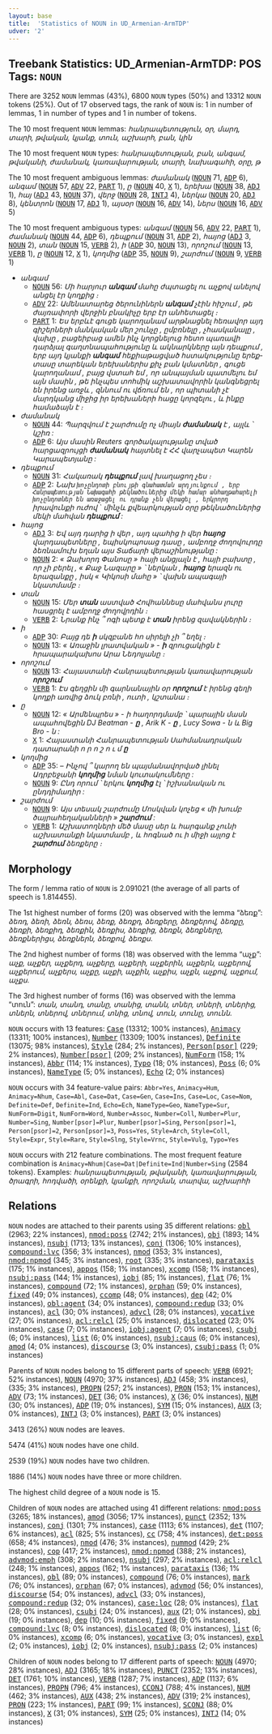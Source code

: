 ```yaml
---
layout: base
title:  'Statistics of NOUN in UD_Armenian-ArmTDP'
udver: '2'
---
```


## Treebank Statistics: UD_Armenian-ArmTDP: POS Tags: `NOUN`

There are 3252 `NOUN` lemmas (43%), 6800 `NOUN` types (50%) and 13312 `NOUN` tokens (25%).
Out of 17 observed tags, the rank of `NOUN` is: 1 in number of lemmas, 1 in number of types and 1 in number of tokens.

The 10 most frequent `NOUN` lemmas: <em>հանրապետություն, օր, մարդ, տարի, թվական, կյանք, տուն, աշխարհ, բան, կին</em>

The 10 most frequent `NOUN` types:  <em>հանրապետության, բան, անգամ, թվականի, ժամանակ, կառավարության, տարի, նախագահի, օրը, թ</em>

The 10 most frequent ambiguous lemmas: <em>ժամանակ</em> (<tt><a href="hy_armtdp-pos-NOUN.html">NOUN</a></tt> 71, <tt><a href="hy_armtdp-pos-ADP.html">ADP</a></tt> 6), <em>անգամ</em> (<tt><a href="hy_armtdp-pos-NOUN.html">NOUN</a></tt> 57, <tt><a href="hy_armtdp-pos-ADV.html">ADV</a></tt> 22, <tt><a href="hy_armtdp-pos-PART.html">PART</a></tt> 1), <em>ը</em> (<tt><a href="hy_armtdp-pos-NOUN.html">NOUN</a></tt> 40, <tt><a href="hy_armtdp-pos-X.html">X</a></tt> 1), <em>երեխա</em> (<tt><a href="hy_armtdp-pos-NOUN.html">NOUN</a></tt> 38, <tt><a href="hy_armtdp-pos-ADJ.html">ADJ</a></tt> 1), <em>հայ</em> (<tt><a href="hy_armtdp-pos-ADJ.html">ADJ</a></tt> 43, <tt><a href="hy_armtdp-pos-NOUN.html">NOUN</a></tt> 37), <em>վերջ</em> (<tt><a href="hy_armtdp-pos-NOUN.html">NOUN</a></tt> 28, <tt><a href="hy_armtdp-pos-INTJ.html">INTJ</a></tt> 4), <em>ներկա</em> (<tt><a href="hy_armtdp-pos-NOUN.html">NOUN</a></tt> 20, <tt><a href="hy_armtdp-pos-ADJ.html">ADJ</a></tt> 8), <em>կենտրոն</em> (<tt><a href="hy_armtdp-pos-NOUN.html">NOUN</a></tt> 17, <tt><a href="hy_armtdp-pos-ADJ.html">ADJ</a></tt> 1), <em>այսօր</em> (<tt><a href="hy_armtdp-pos-NOUN.html">NOUN</a></tt> 16, <tt><a href="hy_armtdp-pos-ADV.html">ADV</a></tt> 14), <em>ներս</em> (<tt><a href="hy_armtdp-pos-NOUN.html">NOUN</a></tt> 16, <tt><a href="hy_armtdp-pos-ADV.html">ADV</a></tt> 5)

The 10 most frequent ambiguous types:  <em>անգամ</em> (<tt><a href="hy_armtdp-pos-NOUN.html">NOUN</a></tt> 56, <tt><a href="hy_armtdp-pos-ADV.html">ADV</a></tt> 22, <tt><a href="hy_armtdp-pos-PART.html">PART</a></tt> 1), <em>ժամանակ</em> (<tt><a href="hy_armtdp-pos-NOUN.html">NOUN</a></tt> 44, <tt><a href="hy_armtdp-pos-ADP.html">ADP</a></tt> 6), <em>դեպքում</em> (<tt><a href="hy_armtdp-pos-NOUN.html">NOUN</a></tt> 31, <tt><a href="hy_armtdp-pos-ADP.html">ADP</a></tt> 2), <em>հայոց</em> (<tt><a href="hy_armtdp-pos-ADJ.html">ADJ</a></tt> 3, <tt><a href="hy_armtdp-pos-NOUN.html">NOUN</a></tt> 2), <em>տան</em> (<tt><a href="hy_armtdp-pos-NOUN.html">NOUN</a></tt> 15, <tt><a href="hy_armtdp-pos-VERB.html">VERB</a></tt> 2), <em>ի</em> (<tt><a href="hy_armtdp-pos-ADP.html">ADP</a></tt> 30, <tt><a href="hy_armtdp-pos-NOUN.html">NOUN</a></tt> 13), <em>որոշում</em> (<tt><a href="hy_armtdp-pos-NOUN.html">NOUN</a></tt> 13, <tt><a href="hy_armtdp-pos-VERB.html">VERB</a></tt> 1), <em>ը</em> (<tt><a href="hy_armtdp-pos-NOUN.html">NOUN</a></tt> 12, <tt><a href="hy_armtdp-pos-X.html">X</a></tt> 1), <em>կողմից</em> (<tt><a href="hy_armtdp-pos-ADP.html">ADP</a></tt> 35, <tt><a href="hy_armtdp-pos-NOUN.html">NOUN</a></tt> 9), <em>շարժում</em> (<tt><a href="hy_armtdp-pos-NOUN.html">NOUN</a></tt> 9, <tt><a href="hy_armtdp-pos-VERB.html">VERB</a></tt> 1)


* <em>անգամ</em>
  * <tt><a href="hy_armtdp-pos-NOUN.html">NOUN</a></tt> 56: <em>Մի հարյուր <b>անգամ</b> մահը ժպտացել ու աչքով անելով անցել էր կողքից ։</em>
  * <tt><a href="hy_armtdp-pos-ADV.html">ADV</a></tt> 22: <em>Ամենատարեց ծերունիներն <b>անգամ</b> չէին հիշում , թե ժայռափորի վերջին բնակիչը երբ էր անհետացել ։</em>
  * <tt><a href="hy_armtdp-pos-PART.html">PART</a></tt> 1: <em>Ես երբևէ գուցե կարողանամ արթնացնել հեռավոր այդ գիշերների մանկական մեր շունչը , ըմբռնելը , չհասկանալը , վախը , բացեիբաց ամեն ինչ կորցնելուց հետո պառավի դարձյալ գաղտնապահությունը և ակնարկները այն դեպքում , երբ այդ կյանքի <b>անգամ</b> հեքիաթացված հստակությունը երեք-տասը տարեկան երեխաներիս քիչ բան կմատներ , գուցե կարողանամ , բայց վստահ եմ , որ անպայման պատմելու եմ այն մասին , թե ինչպես տոհմիկ աշխատավորին կանգնեցրել են իրենց առջև , զննում ու վճռում են , որ պիտանի չէ մարդկանց միջից իր երեխաների հացը կորզելու , և ինքը համաձայն է ։</em>
* <em>ժամանակ</em>
  * <tt><a href="hy_armtdp-pos-NOUN.html">NOUN</a></tt> 44: <em>Պարզվում է շարժումը ոչ միայն <b>ժամանակ</b> է , այլև ՝ կշիռ :</em>
  * <tt><a href="hy_armtdp-pos-ADP.html">ADP</a></tt> 6: <em>Այս մասին Reuters գործակալությանը տված հարցազրույցի <b>ժամանակ</b> հայտնել է ՀՀ վարչապետ Կարեն Կարապետյանը :</em>
* <em>դեպքում</em>
  * <tt><a href="hy_armtdp-pos-NOUN.html">NOUN</a></tt> 31: <em>Հակառակ <b>դեպքում</b> լավ խաղացող չես ։</em>
  * <tt><a href="hy_armtdp-pos-ADP.html">ADP</a></tt> 2: <em>Նախ ` խոչընդոտի բնույթի գնահատման արդյունքում , երբ Հանրապետության Նախագահի թեկնածուներից մեկի համար անհաղթահարելի խոչընդոտներ են առաջացել ու դրանք չեն վերացել , երկրորդ ` իրավունքի ուժով ` մինչև քվեարկության օրը թեկնածուներից մեկի մահվան <b>դեպքում</b> :</em>
* <em>հայոց</em>
  * <tt><a href="hy_armtdp-pos-ADJ.html">ADJ</a></tt> 3: <em>Եվ այդ դարից ի վեր , այդ պահից ի վեր <b>հայոց</b> վարդապետները , եպիսկոպոսաց դասը , ամբողջ ժողովուրդը ձեռնամուխ եղան այս Տաճարի վերաշինությանը :</em>
  * <tt><a href="hy_armtdp-pos-NOUN.html">NOUN</a></tt> 2: <em>« Ձախորդ Փանոսը » հայի անցյալն է , հայի բախտը , որ չի բերել , « Քաջ Նազարը » ՝ ներկան , <b>հայոց</b> երազն ու երազանքը , իսկ « Կիկոսի մահը » ՝ վախն ապագայի նկատմամբ ։</em>
* <em>տան</em>
  * <tt><a href="hy_armtdp-pos-NOUN.html">NOUN</a></tt> 15: <em>Մեր <b>տան</b> աստված Հովհաննեսը մահվանս լուրը հասցրել է ամբողջ ժողովրդին ։</em>
  * <tt><a href="hy_armtdp-pos-VERB.html">VERB</a></tt> 2: <em>Նրանք ինչ ՞ ոգի պետք է <b>տան</b> իրենց զավակներին ։</em>
* <em>ի</em>
  * <tt><a href="hy_armtdp-pos-ADP.html">ADP</a></tt> 30: <em>Բայց դե <b>ի</b> սկզբանե հո սիրելի չի ՞ եղել ։</em>
  * <tt><a href="hy_armtdp-pos-NOUN.html">NOUN</a></tt> 13: <em>« Առաջին լրատվական » - <b>ի</b> զրուցակիցն է հրապարակախոս Արա Նեդոլյանը ։</em>
* <em>որոշում</em>
  * <tt><a href="hy_armtdp-pos-NOUN.html">NOUN</a></tt> 13: <em>Հայաստանի Հանրապետության կառավարության <b>որոշում</b></em>
  * <tt><a href="hy_armtdp-pos-VERB.html">VERB</a></tt> 1: <em>Էս գեղցին մի գարնանային օր <b>որոշում</b> է իրենց գեղի կողքի առվից ձուկ բռնի , ուտի , կշտանա ։</em>
* <em>ը</em>
  * <tt><a href="hy_armtdp-pos-NOUN.html">NOUN</a></tt> 12: <em>« Արմենպրես » - ի հաղորդմամբ ՝ պարային մասն ապահովեցին DJ Beatman - <b>ը</b> , Arik K - <b>ը</b> , Lucy Sowa - ն և Big Bro - ն :</em>
  * <tt><a href="hy_armtdp-pos-X.html">X</a></tt> 1: <em>Հայաստանի Հանրապետության Սահմանադրական դատարանի ո ր ո շ ո ւ մ <b>ը</b></em>
* <em>կողմից</em>
  * <tt><a href="hy_armtdp-pos-ADP.html">ADP</a></tt> 35: <em>– Ինչով ՞ կարող են պայմանավորված լինել Ադրբեջանի <b>կողմից</b> նման կուտակումները :</em>
  * <tt><a href="hy_armtdp-pos-NOUN.html">NOUN</a></tt> 9: <em>Ընդ որում ՝ երկու <b>կողմից</b> էլ ՝ իշխանական ու ընդդիմադիր :</em>
* <em>շարժում</em>
  * <tt><a href="hy_armtdp-pos-NOUN.html">NOUN</a></tt> 9: <em>Այս տեսակ շարժումը Մոսկվան կոչեց « մի խումբ ծայրահեղականների » <b>շարժում</b> :</em>
  * <tt><a href="hy_armtdp-pos-VERB.html">VERB</a></tt> 1: <em>Աշխատողների մեծ մասը սեր և հարգանք չունի աշխատանքի նկատմամբ , և հոգնած ու ի միջի այլոց է <b>շարժում</b> ձեռքերը ։</em>

## Morphology

The form / lemma ratio of `NOUN` is 2.091021 (the average of all parts of speech is 1.814455).

The 1st highest number of forms (20) was observed with the lemma “ձեռք”: <em>ձեռդ, ձեռի, ձեռն, ձեռս, ձեռք, ձեռքդ, ձեռքերը, ձեռքերով, ձեռքը, ձեռքի, ձեռքիդ, ձեռքին, ձեռքիս, ձեռքից, ձեռքն, ձեռքները, ձեռքներիցս, ձեռքներն, ձեռքով, ձեռքս</em>.

The 2nd highest number of forms (18) was observed with the lemma “աչք”: <em>աչք, աչքեր, աչքերդ, աչքերը, աչքերի, աչքերին, աչքերն, աչքերով, աչքերում, աչքերս, աչքը, աչքի, աչքին, աչքիս, աչքն, աչքով, աչքում, աչքս</em>.

The 3rd highest number of forms (16) was observed with the lemma “տուն”: <em>տան, տանդ, տանը, տանից, տանն, տներ, տների, տներից, տներն, տներով, տներում, տնից, տնով, տուն, տունը, տունն</em>.

`NOUN` occurs with 13 features: <tt><a href="hy_armtdp-feat-Case.html">Case</a></tt> (13312; 100% instances), <tt><a href="hy_armtdp-feat-Animacy.html">Animacy</a></tt> (13311; 100% instances), <tt><a href="hy_armtdp-feat-Number.html">Number</a></tt> (13309; 100% instances), <tt><a href="hy_armtdp-feat-Definite.html">Definite</a></tt> (13075; 98% instances), <tt><a href="hy_armtdp-feat-Style.html">Style</a></tt> (284; 2% instances), <tt><a href="hy_armtdp-feat-Person-psor.html">Person[psor]</a></tt> (229; 2% instances), <tt><a href="hy_armtdp-feat-Number-psor.html">Number[psor]</a></tt> (209; 2% instances), <tt><a href="hy_armtdp-feat-NumForm.html">NumForm</a></tt> (158; 1% instances), <tt><a href="hy_armtdp-feat-Abbr.html">Abbr</a></tt> (114; 1% instances), <tt><a href="hy_armtdp-feat-Typo.html">Typo</a></tt> (18; 0% instances), <tt><a href="hy_armtdp-feat-Poss.html">Poss</a></tt> (6; 0% instances), <tt><a href="hy_armtdp-feat-NameType.html">NameType</a></tt> (5; 0% instances), <tt><a href="hy_armtdp-feat-Echo.html">Echo</a></tt> (2; 0% instances)

`NOUN` occurs with 34 feature-value pairs: `Abbr=Yes`, `Animacy=Hum`, `Animacy=Nhum`, `Case=Abl`, `Case=Dat`, `Case=Gen`, `Case=Ins`, `Case=Loc`, `Case=Nom`, `Definite=Def`, `Definite=Ind`, `Echo=Ech`, `NameType=Geo`, `NameType=Sur`, `NumForm=Digit`, `NumForm=Word`, `Number=Assoc`, `Number=Coll`, `Number=Plur`, `Number=Sing`, `Number[psor]=Plur`, `Number[psor]=Sing`, `Person[psor]=1`, `Person[psor]=2`, `Person[psor]=3`, `Poss=Yes`, `Style=Arch`, `Style=Coll`, `Style=Expr`, `Style=Rare`, `Style=Slng`, `Style=Vrnc`, `Style=Vulg`, `Typo=Yes`

`NOUN` occurs with 212 feature combinations.
The most frequent feature combination is `Animacy=Nhum|Case=Dat|Definite=Ind|Number=Sing` (2584 tokens).
Examples: <em>հանրապետության, թվականի, կառավարության, ծրագրի, հոդվածի, օրենքի, կյանքի, որոշման, տարվա, աշխարհի</em>


## Relations

`NOUN` nodes are attached to their parents using 35 different relations: <tt><a href="hy_armtdp-dep-obl.html">obl</a></tt> (2963; 22% instances), <tt><a href="hy_armtdp-dep-nmod-poss.html">nmod:poss</a></tt> (2742; 21% instances), <tt><a href="hy_armtdp-dep-obj.html">obj</a></tt> (1893; 14% instances), <tt><a href="hy_armtdp-dep-nsubj.html">nsubj</a></tt> (1713; 13% instances), <tt><a href="hy_armtdp-dep-conj.html">conj</a></tt> (1306; 10% instances), <tt><a href="hy_armtdp-dep-compound-lvc.html">compound:lvc</a></tt> (356; 3% instances), <tt><a href="hy_armtdp-dep-nmod.html">nmod</a></tt> (353; 3% instances), <tt><a href="hy_armtdp-dep-nmod-npmod.html">nmod:npmod</a></tt> (345; 3% instances), <tt><a href="hy_armtdp-dep-root.html">root</a></tt> (335; 3% instances), <tt><a href="hy_armtdp-dep-parataxis.html">parataxis</a></tt> (175; 1% instances), <tt><a href="hy_armtdp-dep-appos.html">appos</a></tt> (158; 1% instances), <tt><a href="hy_armtdp-dep-xcomp.html">xcomp</a></tt> (158; 1% instances), <tt><a href="hy_armtdp-dep-nsubj-pass.html">nsubj:pass</a></tt> (144; 1% instances), <tt><a href="hy_armtdp-dep-iobj.html">iobj</a></tt> (85; 1% instances), <tt><a href="hy_armtdp-dep-flat.html">flat</a></tt> (76; 1% instances), <tt><a href="hy_armtdp-dep-compound.html">compound</a></tt> (72; 1% instances), <tt><a href="hy_armtdp-dep-orphan.html">orphan</a></tt> (59; 0% instances), <tt><a href="hy_armtdp-dep-fixed.html">fixed</a></tt> (49; 0% instances), <tt><a href="hy_armtdp-dep-ccomp.html">ccomp</a></tt> (48; 0% instances), <tt><a href="hy_armtdp-dep-dep.html">dep</a></tt> (42; 0% instances), <tt><a href="hy_armtdp-dep-obl-agent.html">obl:agent</a></tt> (34; 0% instances), <tt><a href="hy_armtdp-dep-compound-redup.html">compound:redup</a></tt> (33; 0% instances), <tt><a href="hy_armtdp-dep-acl.html">acl</a></tt> (30; 0% instances), <tt><a href="hy_armtdp-dep-advcl.html">advcl</a></tt> (28; 0% instances), <tt><a href="hy_armtdp-dep-vocative.html">vocative</a></tt> (27; 0% instances), <tt><a href="hy_armtdp-dep-acl-relcl.html">acl:relcl</a></tt> (25; 0% instances), <tt><a href="hy_armtdp-dep-dislocated.html">dislocated</a></tt> (23; 0% instances), <tt><a href="hy_armtdp-dep-case.html">case</a></tt> (7; 0% instances), <tt><a href="hy_armtdp-dep-iobj-agent.html">iobj:agent</a></tt> (7; 0% instances), <tt><a href="hy_armtdp-dep-csubj.html">csubj</a></tt> (6; 0% instances), <tt><a href="hy_armtdp-dep-list.html">list</a></tt> (6; 0% instances), <tt><a href="hy_armtdp-dep-nsubj-caus.html">nsubj:caus</a></tt> (6; 0% instances), <tt><a href="hy_armtdp-dep-amod.html">amod</a></tt> (4; 0% instances), <tt><a href="hy_armtdp-dep-discourse.html">discourse</a></tt> (3; 0% instances), <tt><a href="hy_armtdp-dep-csubj-pass.html">csubj:pass</a></tt> (1; 0% instances)

Parents of `NOUN` nodes belong to 15 different parts of speech: <tt><a href="hy_armtdp-pos-VERB.html">VERB</a></tt> (6921; 52% instances), <tt><a href="hy_armtdp-pos-NOUN.html">NOUN</a></tt> (4970; 37% instances), <tt><a href="hy_armtdp-pos-ADJ.html">ADJ</a></tt> (458; 3% instances),  (335; 3% instances), <tt><a href="hy_armtdp-pos-PROPN.html">PROPN</a></tt> (257; 2% instances), <tt><a href="hy_armtdp-pos-PRON.html">PRON</a></tt> (153; 1% instances), <tt><a href="hy_armtdp-pos-ADV.html">ADV</a></tt> (73; 1% instances), <tt><a href="hy_armtdp-pos-DET.html">DET</a></tt> (36; 0% instances), <tt><a href="hy_armtdp-pos-X.html">X</a></tt> (36; 0% instances), <tt><a href="hy_armtdp-pos-NUM.html">NUM</a></tt> (30; 0% instances), <tt><a href="hy_armtdp-pos-ADP.html">ADP</a></tt> (19; 0% instances), <tt><a href="hy_armtdp-pos-SYM.html">SYM</a></tt> (15; 0% instances), <tt><a href="hy_armtdp-pos-AUX.html">AUX</a></tt> (3; 0% instances), <tt><a href="hy_armtdp-pos-INTJ.html">INTJ</a></tt> (3; 0% instances), <tt><a href="hy_armtdp-pos-PART.html">PART</a></tt> (3; 0% instances)

3413 (26%) `NOUN` nodes are leaves.

5474 (41%) `NOUN` nodes have one child.

2539 (19%) `NOUN` nodes have two children.

1886 (14%) `NOUN` nodes have three or more children.

The highest child degree of a `NOUN` node is 15.

Children of `NOUN` nodes are attached using 41 different relations: <tt><a href="hy_armtdp-dep-nmod-poss.html">nmod:poss</a></tt> (3265; 18% instances), <tt><a href="hy_armtdp-dep-amod.html">amod</a></tt> (3056; 17% instances), <tt><a href="hy_armtdp-dep-punct.html">punct</a></tt> (2352; 13% instances), <tt><a href="hy_armtdp-dep-conj.html">conj</a></tt> (1301; 7% instances), <tt><a href="hy_armtdp-dep-case.html">case</a></tt> (1113; 6% instances), <tt><a href="hy_armtdp-dep-det.html">det</a></tt> (1107; 6% instances), <tt><a href="hy_armtdp-dep-acl.html">acl</a></tt> (825; 5% instances), <tt><a href="hy_armtdp-dep-cc.html">cc</a></tt> (758; 4% instances), <tt><a href="hy_armtdp-dep-det-poss.html">det:poss</a></tt> (658; 4% instances), <tt><a href="hy_armtdp-dep-nmod.html">nmod</a></tt> (476; 3% instances), <tt><a href="hy_armtdp-dep-nummod.html">nummod</a></tt> (429; 2% instances), <tt><a href="hy_armtdp-dep-cop.html">cop</a></tt> (417; 2% instances), <tt><a href="hy_armtdp-dep-nmod-npmod.html">nmod:npmod</a></tt> (388; 2% instances), <tt><a href="hy_armtdp-dep-advmod-emph.html">advmod:emph</a></tt> (308; 2% instances), <tt><a href="hy_armtdp-dep-nsubj.html">nsubj</a></tt> (297; 2% instances), <tt><a href="hy_armtdp-dep-acl-relcl.html">acl:relcl</a></tt> (248; 1% instances), <tt><a href="hy_armtdp-dep-appos.html">appos</a></tt> (162; 1% instances), <tt><a href="hy_armtdp-dep-parataxis.html">parataxis</a></tt> (136; 1% instances), <tt><a href="hy_armtdp-dep-obl.html">obl</a></tt> (89; 0% instances), <tt><a href="hy_armtdp-dep-compound.html">compound</a></tt> (76; 0% instances), <tt><a href="hy_armtdp-dep-mark.html">mark</a></tt> (76; 0% instances), <tt><a href="hy_armtdp-dep-orphan.html">orphan</a></tt> (67; 0% instances), <tt><a href="hy_armtdp-dep-advmod.html">advmod</a></tt> (56; 0% instances), <tt><a href="hy_armtdp-dep-discourse.html">discourse</a></tt> (54; 0% instances), <tt><a href="hy_armtdp-dep-advcl.html">advcl</a></tt> (33; 0% instances), <tt><a href="hy_armtdp-dep-compound-redup.html">compound:redup</a></tt> (32; 0% instances), <tt><a href="hy_armtdp-dep-case-loc.html">case:loc</a></tt> (28; 0% instances), <tt><a href="hy_armtdp-dep-flat.html">flat</a></tt> (28; 0% instances), <tt><a href="hy_armtdp-dep-csubj.html">csubj</a></tt> (24; 0% instances), <tt><a href="hy_armtdp-dep-aux.html">aux</a></tt> (21; 0% instances), <tt><a href="hy_armtdp-dep-obj.html">obj</a></tt> (19; 0% instances), <tt><a href="hy_armtdp-dep-dep.html">dep</a></tt> (10; 0% instances), <tt><a href="hy_armtdp-dep-fixed.html">fixed</a></tt> (9; 0% instances), <tt><a href="hy_armtdp-dep-compound-lvc.html">compound:lvc</a></tt> (8; 0% instances), <tt><a href="hy_armtdp-dep-dislocated.html">dislocated</a></tt> (8; 0% instances), <tt><a href="hy_armtdp-dep-list.html">list</a></tt> (6; 0% instances), <tt><a href="hy_armtdp-dep-xcomp.html">xcomp</a></tt> (6; 0% instances), <tt><a href="hy_armtdp-dep-vocative.html">vocative</a></tt> (3; 0% instances), <tt><a href="hy_armtdp-dep-expl.html">expl</a></tt> (2; 0% instances), <tt><a href="hy_armtdp-dep-iobj.html">iobj</a></tt> (2; 0% instances), <tt><a href="hy_armtdp-dep-nsubj-pass.html">nsubj:pass</a></tt> (2; 0% instances)

Children of `NOUN` nodes belong to 17 different parts of speech: <tt><a href="hy_armtdp-pos-NOUN.html">NOUN</a></tt> (4970; 28% instances), <tt><a href="hy_armtdp-pos-ADJ.html">ADJ</a></tt> (3165; 18% instances), <tt><a href="hy_armtdp-pos-PUNCT.html">PUNCT</a></tt> (2352; 13% instances), <tt><a href="hy_armtdp-pos-DET.html">DET</a></tt> (1761; 10% instances), <tt><a href="hy_armtdp-pos-VERB.html">VERB</a></tt> (1287; 7% instances), <tt><a href="hy_armtdp-pos-ADP.html">ADP</a></tt> (1137; 6% instances), <tt><a href="hy_armtdp-pos-PROPN.html">PROPN</a></tt> (796; 4% instances), <tt><a href="hy_armtdp-pos-CCONJ.html">CCONJ</a></tt> (788; 4% instances), <tt><a href="hy_armtdp-pos-NUM.html">NUM</a></tt> (462; 3% instances), <tt><a href="hy_armtdp-pos-AUX.html">AUX</a></tt> (438; 2% instances), <tt><a href="hy_armtdp-pos-ADV.html">ADV</a></tt> (319; 2% instances), <tt><a href="hy_armtdp-pos-PRON.html">PRON</a></tt> (223; 1% instances), <tt><a href="hy_armtdp-pos-PART.html">PART</a></tt> (99; 1% instances), <tt><a href="hy_armtdp-pos-SCONJ.html">SCONJ</a></tt> (88; 0% instances), <tt><a href="hy_armtdp-pos-X.html">X</a></tt> (31; 0% instances), <tt><a href="hy_armtdp-pos-SYM.html">SYM</a></tt> (25; 0% instances), <tt><a href="hy_armtdp-pos-INTJ.html">INTJ</a></tt> (14; 0% instances)

